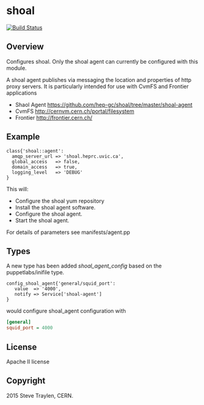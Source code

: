 # shoal

[![Build Status](https://travis-ci.org/cernops/puppet-shoal.svg?branch=master)](https://travis-ci.org/cernops/puppet-shoal)

## Overview

Configures shoal. Only the shoal agent can currently
be configured with this module. 

A shoal agent publishes via messaging the location and properties of http 
proxy servers. It is particularly intended for use with CvmFS and 
Frontier applications

* Shaol Agent https://github.com/hep-gc/shoal/tree/master/shoal-agent
* CvmFS http://cernvm.cern.ch/portal/filesystem
* Frontier http://frontier.cern.ch/

## Example

```puppet
class{'shoal::agent':
  amqp_server_url => 'shoal.heprc.uvic.ca',
  global_access   => false,
  domain_access   => true,
  logging_level   => 'DEBUG'
}
```

This will:
* Configure the shoal yum repository
* Install the shoal agent software.
* Configure the shoal agent.
* Start the shoal agent.

For details of parameters see manifests/agent.pp

## Types
A new type has been added *shoal_agent_config* based on the puppetlabs/inifile
type.

```puppet
config_shoal_agent{'general/squid_port':
   value  => '4000',
   notify => Service['shoal-agent']
}
```

would configure shoal_agent configuration with

```ini
[general]
squid_port = 4000
```

## License
Apache II license

## Copyright
2015 Steve Traylen, CERN.

